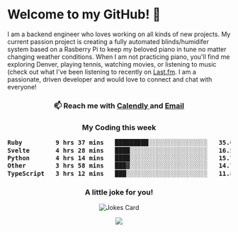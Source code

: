 <h1> Welcome to my GitHub! 👋 </h1>


  I am a backend engineer who loves working on all kinds of new projects. My current passion project is creating a fully automated blinds/humidifer system based on a Rasberry Pi to keep my beloved piano in tune no matter changing weather conditions. When I am not practicing piano, you'll find me exploring Denver, playing tennis, watching movies, or listening to music (check out what I've been listening to recently on [Last.fm](https://www.last.fm/user/mballa000). I am a passionate, driven developer and would love to connect and chat with everyone!

<h3 align = "center"> 📫 Reach me with <a href = "https://calendly.com/msbrandt00/30min"> Calendly </a> and <a href="mailto:msbrandt00@gmail.com">Email</a> 
 </h3>


 
<div align = "center"
[![Anurag's GitHub stats](https://github-readme-stats.vercel.app/api?username=mbrandt00)](https://github.com/anuraghazra/github-readme-stats)
          </div>
<h3 align="center">
  My Coding this week
<!--START_SECTION:waka-->

```txt
Ruby         9 hrs 37 mins   █████████░░░░░░░░░░░░░░░░   35.63 %
Svelte       4 hrs 28 mins   ████░░░░░░░░░░░░░░░░░░░░░   16.57 %
Python       4 hrs 14 mins   ████░░░░░░░░░░░░░░░░░░░░░   15.71 %
Other        3 hrs 58 mins   ███▓░░░░░░░░░░░░░░░░░░░░░   14.73 %
TypeScript   3 hrs 12 mins   ███░░░░░░░░░░░░░░░░░░░░░░   11.87 %
```

<!--END_SECTION:waka-->

### A little joke for you!

![Jokes Card](https://readme-jokes.vercel.app/api?hideBorder)

<a href="https://www.linkedin.com/in/mbrandt00/"><img src="https://img.shields.io/badge/linkedin-%230077B5.svg?&style=for-the-badge&logo=linkedin&logoColor=white" /></a>
